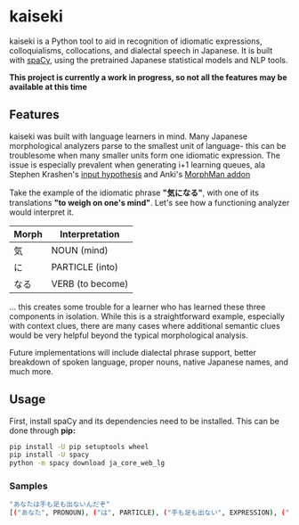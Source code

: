 # kaiseki
kaiseki is a Python tool to aid in recognition of idiomatic expressions, colloquialisms, collocations, and dialectal speech in Japanese. It is built with [spaCy](https://spacy.io/models), using the pretrained Japanese statistical models and NLP tools.

**This project is currently a work in progress, so not all the features may be available at this time**

## Features
kaiseki was built with language learners in mind. Many Japanese morphological analyzers parse to the smallest unit of language- this can be troublesome when many smaller units form one idiomatic expression. The issue is especially prevalent when generating i+1 learning queues, ala Stephen Krashen's [input hypothesis](https://en.wikipedia.org/wiki/Input_hypothesis) and Anki's [MorphMan addon](https://github.com/kaegi/MorphMan)

Take the example of the idiomatic phrase **"気になる"**, with one of its translations **"to weigh on one's mind"**. Let's see how a functioning analyzer would interpret it.

| Morph | Interpretation |
| --- | -------------- |
| 気　 | NOUN (mind)      |
| に　 | PARTICLE (into) |
| なる | VERB (to become) |

 ... this creates some trouble for a learner who has learned these three components in isolation. While this is a straightforward example, especially with context clues, there are many cases where additional semantic clues would be very helpful beyond the typical morphological analysis.
 
Future implementations will include dialectal phrase support, better breakdown of spoken language, proper nouns, native Japanese names, and much more.

## Usage
First, install spaCy and its dependencies need to be installed. This can be done through **pip:**
```bash
pip install -U pip setuptools wheel
pip install -U spacy
python -m spacy download ja_core_web_lg
```

### Samples
```bash
"あなたは手も足も出ないんだぞ"
[("あなた", PRONOUN), ("は", PARTICLE), ("手も足も出ない", EXPRESSION), ("んだ" EXPRESSION), ("ぞ" PARTICLE)]
```
